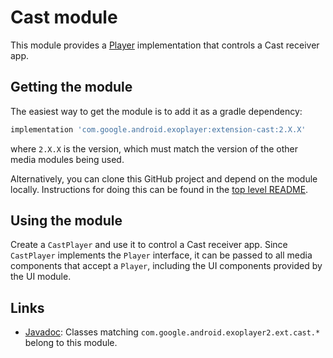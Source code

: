 # Cast module

This module provides a [Player][] implementation that controls a Cast receiver
app.

[Player]: https://exoplayer.dev/doc/reference/index.html?com/google/android/exoplayer2/Player.html

## Getting the module

The easiest way to get the module is to add it as a gradle dependency:

```gradle
implementation 'com.google.android.exoplayer:extension-cast:2.X.X'
```

where `2.X.X` is the version, which must match the version of the other media
modules being used.

Alternatively, you can clone this GitHub project and depend on the module
locally. Instructions for doing this can be found in the [top level README][].

[top level README]: https://github.com/google/ExoPlayer/blob/release-v2/README.md

## Using the module

Create a `CastPlayer` and use it to control a Cast receiver app. Since
`CastPlayer` implements the `Player` interface, it can be passed to all media
components that accept a `Player`, including the UI components provided by the
UI module.

## Links

*   [Javadoc][]: Classes matching `com.google.android.exoplayer2.ext.cast.*` belong to this
    module.

[Javadoc]: https://exoplayer.dev/doc/reference/index.html
